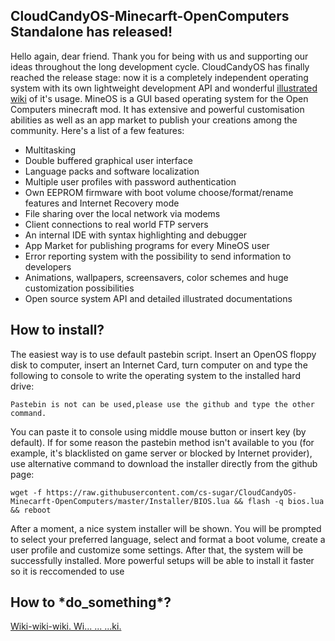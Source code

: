 
## CloudCandyOS-Minecarft-OpenComputers Standalone has released!

Hello again, dear friend. Thank you for being with us and supporting our ideas throughout the long development cycle. CloudCandyOS has finally reached the release stage: now it is a completely independent operating system with its own lightweight development API and wonderful [illustrated wiki](https://github.com/cs-sugar/CloudCandyOS-Minecarft-OpenComputers/wiki) of it's usage. 
MineOS is a GUI based operating system for the Open Computers minecraft mod. It has extensive and powerful customisation abilities as well as an app market to publish your creations among the community.
Here's a list of a few features:

-   Multitasking
-   Double buffered graphical user interface
-   Language packs and software localization
-   Multiple user profiles with password authentication
-   Own EEPROM firmware with boot volume choose/format/rename features and Internet Recovery mode
-   File sharing over the local network via modems
-   Client connections to real world FTP servers
-   An internal IDE with syntax highlighting and debugger
-   App Market for publishing programs for every MineOS user
-   Error reporting system with the possibility to send information to developers
-   Animations, wallpapers, screensavers, color schemes and huge customization possibilities
-   Open source system API and detailed illustrated documentations

## How to install?
The easiest way is to use default pastebin script. Insert an OpenOS floppy disk to computer, insert an Internet Card, turn computer on and type the following to console to write the operating system to the installed hard drive:

    Pastebin is not can be used,please use the github and type the other command. 

You can paste it to console using middle mouse button or insert key (by default). If for some reason the pastebin method isn't available to you (for example, it's blacklisted on game server or blocked by Internet provider), use alternative command to download the installer directly from the github page:

	wget -f https://raw.githubusercontent.com/cs-sugar/CloudCandyOS-Minecarft-OpenComputers/master/Installer/BIOS.lua && flash -q bios.lua && reboot

After a moment, a nice system installer will be shown. You will be prompted to select your preferred language, select and format a boot volume, create a user profile and customize some settings. After that, the system will be successfully installed. More powerful setups will be able to install it faster so it is reccomended to use 

## How to \*do_something\*?

[Wiki-wiki-wiki. Wi...
...
...ki.](https://github.com/cs-sugar/CloudCandyOS-Minecarft-OpenComputers/wiki)
